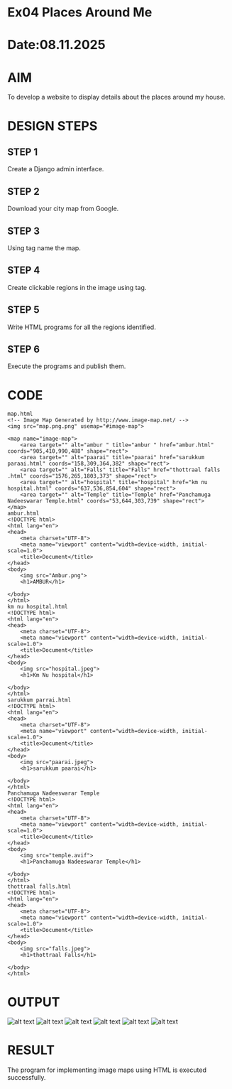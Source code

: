 # Ex04 Places Around Me
# Date:08.11.2025
# AIM
To develop a website to display details about the places around my house.

# DESIGN STEPS
## STEP 1
Create a Django admin interface.

## STEP 2
Download your city map from Google.

## STEP 3
Using <map> tag name the map.

## STEP 4
Create clickable regions in the image using <area> tag.

## STEP 5
Write HTML programs for all the regions identified.

## STEP 6
Execute the programs and publish them.

# CODE
```
map.html
<!-- Image Map Generated by http://www.image-map.net/ -->
<img src="map.png.png" usemap="#image-map">

<map name="image-map">
    <area target="" alt="ambur " title="ambur " href="ambur.html" coords="905,410,990,488" shape="rect">
    <area target="" alt="paarai" title="paarai" href="sarukkum paraai.html" coords="158,309,364,382" shape="rect">
    <area target="" alt="Falls" title="Falls" href="thottraal falls .html" coords="1576,265,1803,373" shape="rect">
    <area target="" alt="hospital" title="hospital" href="km nu hospital.html" coords="637,536,854,604" shape="rect">
    <area target="" alt="Temple" title="Temple" href="Panchamuga Nadeeswarar Temple.html" coords="53,644,303,739" shape="rect">
</map>
ambur.html
<!DOCTYPE html>
<html lang="en">
<head>
    <meta charset="UTF-8">
    <meta name="viewport" content="width=device-width, initial-scale=1.0">
    <title>Document</title>
</head>
<body>
    <img src="Ambur.png">
    <h1>AMBUR</h1>
    
</body>
</html>
km nu hospital.html
<!DOCTYPE html>
<html lang="en">
<head>
    <meta charset="UTF-8">
    <meta name="viewport" content="width=device-width, initial-scale=1.0">
    <title>Document</title>
</head>
<body>
    <img src="hospital.jpeg">
    <h1>Km Nu hospital</h1>
    
</body>
</html>
sarukkum parrai.html
<!DOCTYPE html>
<html lang="en">
<head>
    <meta charset="UTF-8">
    <meta name="viewport" content="width=device-width, initial-scale=1.0">
    <title>Document</title>
</head>
<body>
    <img src="paarai.jpeg">
    <h1>sarukkum paarai</h1>
    
</body>
</html>
Panchamuga Nadeeswarar Temple
<!DOCTYPE html>
<html lang="en">
<head>
    <meta charset="UTF-8">
    <meta name="viewport" content="width=device-width, initial-scale=1.0">
    <title>Document</title>
</head>
<body>
    <img src="temple.avif">
    <h1>Panchamuga Nadeeswarar Temple</h1>
    
</body>
</html>
thottraal falls.html
<!DOCTYPE html>
<html lang="en">
<head>
    <meta charset="UTF-8">
    <meta name="viewport" content="width=device-width, initial-scale=1.0">
    <title>Document</title>
</head>
<body>
    <img src="falls.jpeg">
    <h1>thottraal Falls</h1>
    
</body>
</html>
```
# OUTPUT
![alt text](map.png.png)
![alt text](<Screenshot (20).png>)
![alt text](<Screenshot (21).png>)
![alt text](<Screenshot (22).png>)
![alt text](<Screenshot (23).png>)
![alt text](<Screenshot (24).png>)






# RESULT
The program for implementing image maps using HTML is executed successfully.
